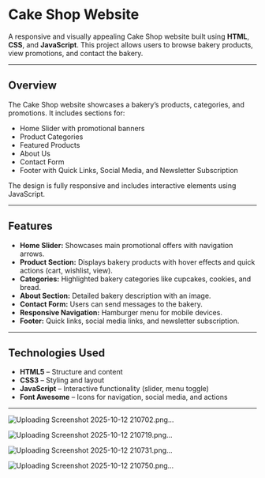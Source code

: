 # Cake Shop Website

A responsive and visually appealing Cake Shop website built using **HTML**, **CSS**, and **JavaScript**. This project allows users to browse bakery products, view promotions, and contact the bakery.

---

## Overview
The Cake Shop website showcases a bakery’s products, categories, and promotions. It includes sections for:
- Home Slider with promotional banners
- Product Categories
- Featured Products
- About Us
- Contact Form
- Footer with Quick Links, Social Media, and Newsletter Subscription

The design is fully responsive and includes interactive elements using JavaScript.

---

## Features
- **Home Slider:** Showcases main promotional offers with navigation arrows.
- **Product Section:** Displays bakery products with hover effects and quick actions (cart, wishlist, view).
- **Categories:** Highlighted bakery categories like cupcakes, cookies, and bread.
- **About Section:** Detailed bakery description with an image.
- **Contact Form:** Users can send messages to the bakery.
- **Responsive Navigation:** Hamburger menu for mobile devices.
- **Footer:** Quick links, social media links, and newsletter subscription.

---

## Technologies Used
- **HTML5** – Structure and content
- **CSS3** – Styling and layout
- **JavaScript** – Interactive functionality (slider, menu toggle)
- **Font Awesome** – Icons for navigation, social media, and actions

---

![Uploading Screenshot 2025-10-12 210702.png…]()

![Uploading Screenshot 2025-10-12 210719.png…]()

![Uploading Screenshot 2025-10-12 210731.png…]()

![Uploading Screenshot 2025-10-12 210750.png…]()
